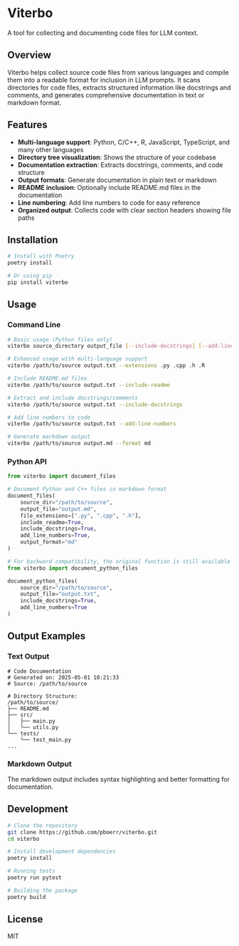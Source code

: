 # Viterbo

A tool for collecting and documenting code files for LLM context.

## Overview

Viterbo helps collect source code files from various languages and compile them into a readable format for inclusion in LLM prompts. It scans directories for code files, extracts structured information like docstrings and comments, and generates comprehensive documentation in text or markdown format.

## Features

-   **Multi-language support**: Python, C/C++, R, JavaScript, TypeScript, and many other languages
-   **Directory tree visualization**: Shows the structure of your codebase
-   **Documentation extraction**: Extracts docstrings, comments, and code structure
-   **Output formats**: Generate documentation in plain text or markdown
-   **README inclusion**: Optionally include README.md files in the documentation
-   **Line numbering**: Add line numbers to code for easy reference
-   **Organized output**: Collects code with clear section headers showing file paths

## Installation

```bash
# Install with Poetry
poetry install

# Or using pip
pip install viterbo
```

## Usage

### Command Line

```bash
# Basic usage (Python files only)
viterbo source_directory output_file [--include-docstrings] [--add-line-numbers]

# Enhanced usage with multi-language support
viterbo /path/to/source output.txt --extensions .py .cpp .h .R

# Include README.md files
viterbo /path/to/source output.txt --include-readme

# Extract and include docstrings/comments
viterbo /path/to/source output.txt --include-docstrings

# Add line numbers to code
viterbo /path/to/source output.txt --add-line-numbers

# Generate markdown output
viterbo /path/to/source output.md --format md
```

### Python API

```python
from viterbo import document_files

# Document Python and C++ files in markdown format
document_files(
    source_dir="/path/to/source",
    output_file="output.md",
    file_extensions=[".py", ".cpp", ".h"],
    include_readme=True,
    include_docstrings=True,
    add_line_numbers=True,
    output_format="md"
)

# For backward compatibility, the original function is still available
from viterbo import document_python_files

document_python_files(
    source_dir="/path/to/source",
    output_file="output.txt",
    include_docstrings=True,
    add_line_numbers=True
)
```

## Output Examples

### Text Output

```
# Code Documentation
# Generated on: 2025-05-01 10:21:33
# Source: /path/to/source

# Directory Structure:
/path/to/source/
├── README.md
├── src/
│   ├── main.py
│   └── utils.py
└── tests/
    └── test_main.py
...
```

### Markdown Output

The markdown output includes syntax highlighting and better formatting for documentation.

## Development

```bash
# Clone the repository
git clone https://github.com/pboerr/viterbo.git
cd viterbo

# Install development dependencies
poetry install

# Running tests
poetry run pytest

# Building the package
poetry build
```

## License

MIT
